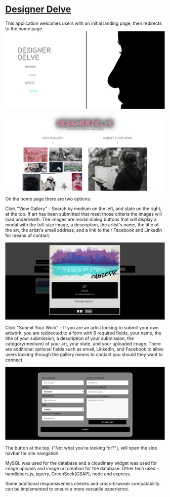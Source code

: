 # [Designer Delve](https://whispering-escarpment-60858.herokuapp.com/)

This application welcomes users with an initial landing page, then redirects to the home page.
![landing](./public/images/landing.png)

![home](./public/images/home.png)

On the home page there are two options: 

  Click "View Gallery" - 
    Search by medium on the left, and state on the right, at the top. If art has been submitted that meet those criteria the images will load underneath. The images are modal dialog buttons that will display a modal with the full-size image, a description, the artist's name, the title of the art, the artist's email address, and a link to their Facebook and LinkedIn for means of contact. 

  ![gallery](./public/images/gallery.png)
  
  Click "Submit Your Work" -
    If you are an artist looking to submit your own artwork, you are redirected to a form with 6 required fields, your name, the title of your submission, a description of your submission, the category(medium) of your art, your state, and your uploaded image. There are additional optional fields such as email, LinkedIn, and Facebook to allow users looking through the gallery means to contact you should they want to connect.

  ![submission](./public/images/submission.png)
    
The button at the top, ("Not what you're looking for?"), will open the side navbar for site navigation.
  


MySQL was used for the database and a cloudinary widget was used for image uploads and image url creation for the database.
Other tech used - handlebars.js, jquery, GreenSock(GSAP), node and express.


Some additional responsiveness checks and cross-brwoser compatability can be implemented to ensure a more versatile experience.



